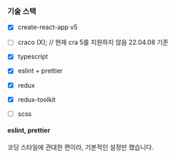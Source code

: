 
### 기술 스택

- [x] create-react-app v5
- [ ] craco (X); // 현재 cra 5를 지원하지 않음 22.04.08 기준
- [x] typescript 
- [x] eslint + prettier 
- [x] redux
- [x] redux-toolkit
- [ ] scss



#### eslint, prettier

코딩 스타일에 관대한 편이라, 기본적인 설정만 했습니다.